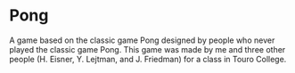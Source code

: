 # Pong
A game based on the classic game Pong designed by people who never played the classic game Pong.
This game was made by me and three other people (H. Eisner, Y. Lejtman, and J. Friedman) for a class in Touro College.
